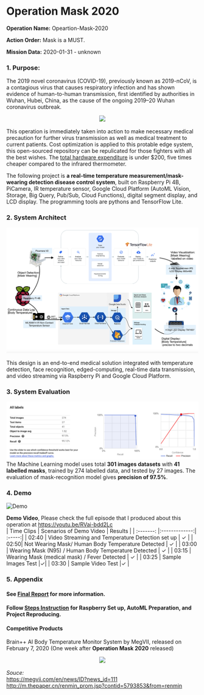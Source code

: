 # Operation Mask 2020

**Operation Name:** Opeartion-Mask-2020

**Action Order:** Mask is a MUST.

**Mission Data:** 2020-01-31 - unknown

### 1. Purpose:
The 2019 novel coronavirus (COVID-19), previously known as 2019-nCoV, is a contagious virus that causes respiratory infection and has shown evidence of human-to-human transmission, first identified by authorities in Wuhan, Hubei, China, as the cause of the ongoing 2019–20 Wuhan coronavirus outbreak.
<p align="center">
  <img height="500" src="https://github.com/globalcitizen/2019-wuhan-coronavirus-data/blob/master/data-sources/dxy/data/latest-animation.gif?raw=true">
</p>

This operation is immediately taken into action to make necessary medical precaution for further virus transmission as well as medical treatment to current patients. Cost optimization is applied to this protable edge system, this open-sourced repository can be repulicated for those fighters with all the best wishes. The [total hardware expenditure](https://github.com/0zz10/Operation-Mask-2020/blob/master/Images/Shoppingcarts.png) is under $200, five times cheaper compared to the infrared thermometer.

The following project is **a real-time temperature measurement/mask-wearing detection disease control system**, built on Raspberry Pi 4B, PiCamera, IR temperature sensor, Google Cloud Platform (AutoML Vision, Storage, Big Query, Pub/Sub, Cloud Functions), digital segment display, and LCD display. The programming tools are pythons and TensorFlow Lite.

### 2. System Architect
![System Architect](https://github.com/0zz10/Operation-Mask-2020/blob/master/Images/system%20architect.png?raw=true)

This design is an end-to-end medical solution integrated with temperature detection, face recognition, edged-computing, real-time data transmission, and video streaming via Raspberry Pi and Google Cloud Platform.

### 3. System Evaluation
![System Architect](https://github.com/0zz10/Operation-Mask-2020/blob/master/Images/Evaluation.png?raw=true)
The Machine Learning model uses total **301 images datasets** with **41 labelled masks**, trained by 274 labelled data, and tested by 27 images. The evaluation of mask-recognition model gives **precision of 97.5%**.

### 4. Demo
![Demo](https://github.com/0zz10/Operation-Mask-2020/blob/master/Images/Demo.gif)

**Demo Video**, Please check the full episode that I produced about this operation at https://youtu.be/RVai-bdd2Lc <br>
| Time Clips     | Scenarios of Demo Video | Results  |
| :-------: |:-------------:| :-----:|
| 02:40 | Video Streaming and Temperature Detection set up | ✓ |
| 02:50| Not Wearing Mask/ Human Body Temperature Detected | ✓ |
| 03:00  | Wearing Mask (N95) / Human Body Temperature Detected |  ✓ |
| 03:15 | Wearing Mask (medical mask) / Fever Detected    |    ✓ |
| 03:25 | Sample Images Test    |✓|
| 03:30 | Sample Video Test    |✓ |


### 5. Appendix
#### See [Final Report](https://github.com/0zz10/Operation-Mask-2020/blob/master/Final_Report.ipynb) for more information.

#### Follow [Steps Instruction](https://github.com/0zz10/Operation-Mask-2020/blob/master/steps_instructions.ipynb) for Raspberry Set up, AutoML Preparation, and Project Reproducing.

#### Competitive Products
Brain++ AI Body Temperature Monitor System by MegVII, released on February 7, 2020 (One week after **Operation Mask 2020** released)
<p align="center">
  <img height="300" src="http://n.sinaimg.cn/spider202025/640/w1280h960/20200205/e2f5-inzcrxs5862922.jpg">
</p>

*Souce:* <br>
https://megvii.com/en/news/ID?news_id=111 <br>
http://m.thepaper.cn/renmin_prom.jsp?contid=5793853&from=renmin
